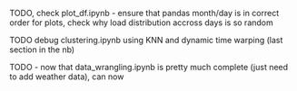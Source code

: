 TODO, check plot_df.ipynb - ensure that pandas month/day is in correct order for plots, check why load distribution accross days is so random

TODO debug clustering.ipynb using KNN and dynamic time warping (last section in the nb)

TODO - now that data_wrangling.ipynb is pretty much complete (just need to add weather data), can now 
